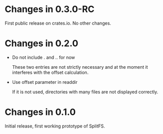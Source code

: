 # Changes in 0.3.0-RC

First public release on crates.io. No other changes.

# Changes in 0.2.0

-   Do not include . and .. for now
    
    These two entries are not strictly necessary and at the moment it
    interferes with the offset calculation.

-   Use offset parameter in readdir
    
    If it is not used, directories with many files are not displayed
    correctly.

# Changes in 0.1.0

Initial release, first working prototype of SplitFS.
